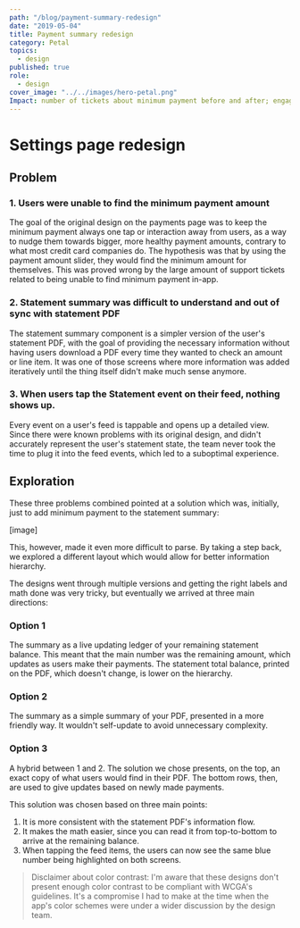 ```yaml
---
path: "/blog/payment-summary-redesign"
date: "2019-05-04"
title: Payment summary redesign
category: Petal
topics:
  - design
published: true
role:
  - design
cover_image: "../../images/hero-petal.png"
Impact: number of tickets about minimum payment before and after; engagement with summary feed event;
---
```


# Settings page redesign

## Problem

### 1. Users were unable to find the minimum payment amount

The goal of the original design on the payments page was to keep the minimum payment always one tap or interaction away from users, as a way to nudge them towards bigger, more healthy payment amounts, contrary to what most credit card companies do. The hypothesis was that by using the payment amount slider, they would find the minimum amount for themselves. This was proved wrong by the large amount of support tickets related to being unable to find minimum payment in-app.

### 2. Statement summary was difficult to understand and out of sync with statement PDF

The statement summary component is a simpler version of the user's statement PDF, with the goal of providing the necessary information without having users download a PDF every time they wanted to check an amount or line item. It was one of those screens where more information was added iteratively until the thing itself didn't make much sense anymore.

### 3. When users tap the Statement event on their feed, nothing shows up.

Every event on a user's feed is tappable and opens up a detailed view. Since there were known problems with its original design, and didn't accurately represent the user's statement state, the team never took the time to plug it into the feed events, which led to a suboptimal experience.

## Exploration

These three problems combined pointed at a solution which was, initially, just to add minimum payment to the statement summary:

[image]

This, however, made it even more difficult to parse. By taking a step back, we explored a different layout which would allow for better information hierarchy.

The designs went through multiple versions and getting the right labels and math done was very tricky, but eventually we arrived at three main directions:

### Option 1

The summary as a live updating ledger of your remaining statement balance. This meant that the main number was the remaining amount, which updates as users make their payments.
The statement total balance, printed on the PDF, which doesn't change, is lower on the hierarchy.

### Option 2

The summary as a simple summary of your PDF, presented in a more friendly way. It wouldn't self-update to avoid unnecessary complexity.

### Option 3

A hybrid between 1 and 2. The solution we chose presents, on the top, an exact copy of what users would find in their PDF. The bottom rows, then, are used to give updates based on newly made payments.

This solution was chosen based on three main points:

1. It is more consistent with the statement PDF's information flow.
2. It makes the math easier, since you can read it from top-to-bottom to arrive at the remaining balance.
3. When tapping the feed items, the users can now see the same blue number being highlighted on both screens.

> Disclaimer about color contrast: I'm aware that these designs don't present enough color contrast to be compliant with WCGA's guidelines. It's a compromise I had to make at the time when the app's color schemes were under a wider discussion by the design team.
